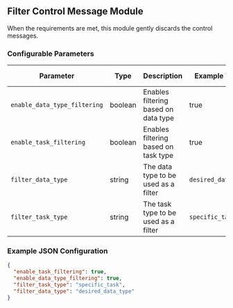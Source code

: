 <!--
SPDX-FileCopyrightText: Copyright (c) 2022-2023, NVIDIA CORPORATION & AFFILIATES. All rights reserved.
SPDX-License-Identifier: Apache-2.0

Licensed under the Apache License, Version 2.0 (the "License");
you may not use this file except in compliance with the License.
You may obtain a copy of the License at

http://www.apache.org/licenses/LICENSE-2.0

Unless required by applicable law or agreed to in writing, software
distributed under the License is distributed on an "AS IS" BASIS,
WITHOUT WARRANTIES OR CONDITIONS OF ANY KIND, either express or implied.
See the License for the specific language governing permissions and
limitations under the License.
-->

## Filter Control Message Module

When the requirements are met, this module gently discards the control messages.

### Configurable Parameters

| Parameter                    | Type    | Description                          | Example Value       | Default Value |
|------------------------------|---------|--------------------------------------|---------------------|---------------|
| `enable_data_type_filtering` | boolean | Enables filtering based on data type | true                | false         |
| `enable_task_filtering`      | boolean | Enables filtering based on task type | true                | false         |
| `filter_data_type`           | string  | The data type to be used as a filter | `desired_data_type` | None          |
| `filter_task_type`           | string  | The task type to be used as a filter | `specific_task`     | None          |

### Example JSON Configuration

```json
{
  "enable_task_filtering": true,
  "enable_data_type_filtering": true,
  "filter_task_type": "specific_task",
  "filter_data_type": "desired_data_type"
}
```
